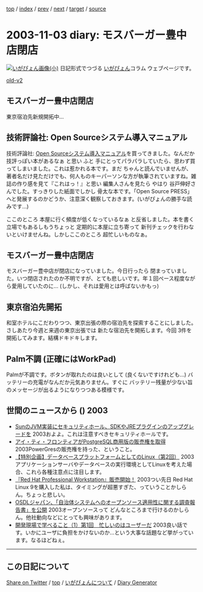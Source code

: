 [top](../index.html) 
 / [index](index.html) 
 / [prev](ig031102.html) 
 / [next](ig031104.html) 
 / [target](https://igapyon.github.io/diary/2003/ig031103.html) 
 / [source](https://github.com/igapyon/diary/blob/gh-pages/2003/ig031103.html.src.md) 

2003-11-03 diary: モスバーガー豊中店閉店
=====================================================================================================
[![いがぴょん画像(小)](https://igapyon.github.io/diary/images/iga200306s.jpg "いがぴょん")](https://igapyon.github.io/diary/memo/memoigapyon.html) 日記形式でつづる [いがぴょん](https://igapyon.github.io/diary/memo/memoigapyon.html)コラム ウェブページです。

[old-v2](ig031103-orig.html)

## モスバーガー豊中店閉店

東京宿泊先新規開拓中…


## 技術評論社: Open Sourceシステム導入マニュアル

技術評論社: [Open Sourceシステム導入マニュアル](http://www.gihyo.co.jp/magazines/opensource)を買ってきました。なんだか 技評っぽい本があるなぁ と思い ふと 手にとってパラパラしていたら、思わず買ってしまいました。これは惹かれる本です。まだ ちゃんと読んでいませんが、著者名だけ見ただけでも、何人ものキーパーソンな方が執筆されていますね。雑誌の作り感を見て『これはっ！』と思い 編集人さんを見たら やはり 谷戸伸好さんでした。すっきりした紙面でしかし 骨太な本です。「Open Source PRESS」へと発展するのかどうか、注意深く観察しておきます。(いがぴょんの勝手な読みです…)

ここのところ 本屋に行く頻度が低くなっているなぁ と反省しました。本を書く立場でもあるしもうちょっと 定期的に本屋に立ち寄って 新刊チェックを行わないといけませんね。しかしここのところ 超忙しいものなぁ。

## モスバーガー豊中店閉店

モスバーガー豊中店が閉店になっていました。今日行ったら 閉まっていました。いつ閉店されたのか不明ですが、とても悲しいです。年１回ペース程度ながら愛用していたのに… (しかし、それは愛用とは呼ばないかもっ)

## 東京宿泊先開拓

和室ホテルにこだわりつつ、東京出張の際の宿泊先を探索することにしました。さしあたり今週と来週の東京出張では 新たな宿泊先を開拓します。今回 3件を開拓してみます。結構ドキドキします。

## Palm不調 (正確にはWorkPad)

Palmが不調です。ボタンが取れたのは良いとして (良くないですけれども…) バッテリーの充電がなんだか元気ありません。すぐに バッテリー残量が少ない旨のメッセージが出るようになりつつある模様です。

## 世間のニュースから () 2003

* [SunのJVM実装にセキュリティホール、SDKやJREプラグインのアップグレードを](http://www.zdnet.co.jp/enterprise/0310/30/epn08.html)  2003およよ。これは注意すべきセキュリティホールです。
* [アイ・ティ・フロンティアがPostgreSQL商用版の販売権を取得](http://itpro.nikkeibp.co.jp/free/NC/NEWS/20031030/136028/index.shtml)  2003PowerGresの販売権を持った、ということ。
* [【特別企画】データベースプラットフォームとしてのLinux（第2回）](http://linux.ascii24.com/linux/news/today/2003/11/03/646652-000.html)  2003アプリケーションサーバやデータベースの実行環境としてLinuxを考えた場合、これら各種注意点に注目します。
* [『Red Hat Professional Workstation』販売開始！](http://linux.ascii24.com/linux/news/today/2003/11/01/646676-000.html)  2003つい先日 Red Hat Linux 9を購入した私は、タイミングが超悪すぎた、っていうことかしらん。ちょっと悲しい。
* [OSDLジャパン、「自治体システムへのオープンソース適用性に関する調査報告書」を公開](http://linux.ascii24.com/linux/news/today/2003/10/31/646656-000.html)  2003オープンソースって どんなところまで行けるのかしらん。他社動向などにとっても興味があります。
* [開発現場で学べること（1）第1回　忙しいのはユーザーだ](http://jibun.atmarkit.co.jp/lskill01/rensai/devgenba01/devgenba01.html)  2003良い話です。いかにユーザに負担をかけないのか…という大事な話題など挙がっています。なるほどねぇ。

----------------------------------------------------------------------------------------------------

## この日記について

[Share on Twitter](https://twitter.com/intent/tweet?hashtags=igapyon%2Cdiary%2C%E3%81%84%E3%81%8C%E3%81%B4%E3%82%87%E3%82%93&text=%E3%83%A2%E3%82%B9%E3%83%90%E3%83%BC%E3%82%AC%E3%83%BC%E8%B1%8A%E4%B8%AD%E5%BA%97%E9%96%89%E5%BA%97&url=https%3A%2F%2Figapyon.github.io%2Fdiary%2F2003%2Fig031103.html) / [top](../index.html) / [いがぴょんについて](https://igapyon.github.io/diary/memo/memoigapyon.html) / [Diary Generator](https://github.com/igapyon/igapyonv3)

